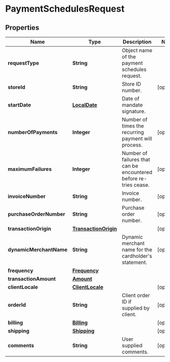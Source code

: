 

# PaymentSchedulesRequest

## Properties

Name | Type | Description | Notes
------------ | ------------- | ------------- | -------------
**requestType** | **String** | Object name of the payment schedules request. | 
**storeId** | **String** | Store ID number. |  [optional]
**startDate** | [**LocalDate**](LocalDate.md) | Date of mandate signature. | 
**numberOfPayments** | **Integer** | Number of times the recurring payment will process. |  [optional]
**maximumFailures** | **Integer** | Number of failures that can be encountered before re-tries cease. |  [optional]
**invoiceNumber** | **String** | Invoice number. |  [optional]
**purchaseOrderNumber** | **String** | Purchase order number. |  [optional]
**transactionOrigin** | [**TransactionOrigin**](TransactionOrigin.md) |  |  [optional]
**dynamicMerchantName** | **String** | Dynamic merchant name for the cardholder&#39;s statement. |  [optional]
**frequency** | [**Frequency**](Frequency.md) |  | 
**transactionAmount** | [**Amount**](Amount.md) |  | 
**clientLocale** | [**ClientLocale**](ClientLocale.md) |  |  [optional]
**orderId** | **String** | Client order ID if supplied by client. |  [optional]
**billing** | [**Billing**](Billing.md) |  |  [optional]
**shipping** | [**Shipping**](Shipping.md) |  |  [optional]
**comments** | **String** | User supplied comments. |  [optional]



